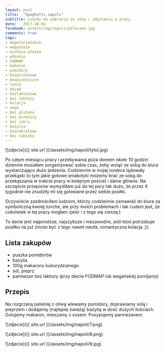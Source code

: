 ```yaml
---
layout: post
title:  "Spaghetti napoli"
subtitle: Lunche do zabrania ze sobą i odgrzania w pracy
date:   2017-10-04
facebook: assets/img/napoli/polecane.jpg
comments: true
tags:
- wegetariańskie
- wegańskie
- kuchnia włoska
- włoskie
- FODMAP
- makaron
- pomidory
- bezglutenowe
- bezpszeniczne
- lunch
- obiad
- bezlaktozowe
- bez laktozy
- kolacja
- vege
- bez glutenu
- bez pszenicy
- bez cukru
- bazylia
- beznabiałowe
- bez nabiału
---
```


![zdjecie]({{ site.url }}/assets/img/napoli/tytul.jpg)

Po całym miesiącu pracy i przebywania poza domem około 10 godzin dziennie musiałam zorganizować sobie czas, żeby wziąć ze sobą do biura wystarczająco dużo jedzenia. Codziennie w mojej torebce lądowały przekąski (o tym jakie gotowe smakołyki możemy brać ze sobą do przekąszania w trakcie pracy w kolejnym poście) i danie główne. Na szczęście przepisów wymyśliłam już do tej pory tak dużo, że przez 4 tygodnie nie znudziły mi się gotowane przez siebie posiłki.

Oczywiście zazdrościłam ludziom, którzy codziennie zamawiali do biura za symboliczną kwotę lunche, ale przy moich problemach i tak cudem jest, że cokolwiek w tej pracy mogłam zjeść i z tego się cieszę:) 

To danie jest najprostsze, najszybsze i niezawodne, jeśli ktoś potrzebuje posiłku na już (może być z tego nawet niezła, romantyczna kolacja ;)).

## Lista zakupów

* puszka pomidorów
* bazylia
* 100g makaronu kukurydzianego
* sól, pieprz
* parmezan bez laktozy (przy diecie FODMAP lub wegańskiej pomijamy)

## Przepis

Na rozgrzaną patelnię z oliwą wlewamy pomidory, doprawiamy solą i pieprzem i dodajemy (najlepiej świeżą) bazylię w dość dużych ilościach. Gotujemy makaron, mieszamy z sosem. Posypujemy parmezanem.

![zdjecie]({{ site.url }}/assets/img/napoli/7.png)

![zdjecie]({{ site.url }}/assets/img/napoli/8.png)

![zdjecie]({{ site.url }}/assets/img/napoli/9.jpg)
